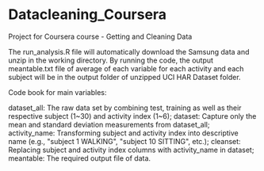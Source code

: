 # Datacleaning_Coursera
Project for Coursera course - Getting and Cleaning Data


The run_analysis.R file will automatically download the Samsung data and unzip in the working directory.
By running the code, the output meantable.txt file of average of each variable for each activity and each subject will be in the output folder of unzipped UCI HAR Dataset folder.


Code book for main variables:

dataset_all: The raw data set by combining test, training as well as their respective subject (1~30) and activity index (1~6);
dataset: Capture only the mean and standard deviation measurements from dataset_all;
activity_name: Transforming subject and activity index into descriptive name (e.g., "subject 1 WALKING", "subject 10 SITTING", etc.);
cleanset: Replacing subject and activity index columns with activity_name in dataset;
meantable: The required output file of data.
